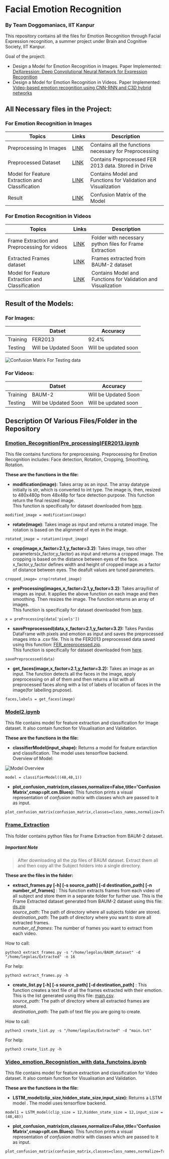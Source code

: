 # Facial Emotion Recognition
### By Team Doggomaniacs, IIT Kanpur
This repository contains all the files for Emotion Recognition through Facial Expression recognition, a summer project under Brain and Cognitive Society, IIT Kanpur.

Goal of the project:
* Design a Model for Emotion Recognition in Images. Paper Implemented: [DeXpression: Deep Convolutional Neural Network for Expression Recognition
](https://arxiv.org/abs/1509.05371)
* Design a Model for Emotion Recognition in Videos. Paper Implemented: [Video-based emotion recognition using CNN-RNN and C3D hybrid networks](https://dl.acm.org/doi/pdf/10.1145/2993148.2997632)

## All Necessary files in the Project:
### For Emotion Recognition in Images 
| Topics | Links | Description |
| ------ | ----- | ----------- |
|Preprocessing In Images | [LINK]( Emotion_Recognition(Pre_processing)FER2013.ipynb ) | Contains all the functions necessary for Preprocessing |
|Preprocessed Dataset | [LINK]( https://drive.google.com/file/d/1vMW1bcAoy9UzZ8V22_mKAghNDTtHfk-H/view?usp=sharing ) | Contains Preprocessed FER 2013 data. Stored in Drive |
|Model for Feature Extraction and Classification | [LINK]( Model2.ipynb ) | Contains  Model and Functions for Validation and Visualization |
|Result | [LINK]( max_accuracy.png ) | Confusion Matrix of the Model |
### For Emotion Recognition in Videos
| Topics | Links | Description |
| ------ | ----- | -----------|
|Frame Extraction and Preprocessing for videos | [LINK]( Frame_Extraction ) | Folder with necessary python files for Frame Extraction |
|Extracted Frames dataset | [LINK]( ds.zip ) | Frames extracted from BAUM-2 dataset |
|Model for Feature Extraction and Classification | [LINK]( Video_emotion_Recognistion.ipynb ) | Contains  Model and Functions for Validation and Visualization |

## Result of the Models:
### For Images:
|  | Datset | Accuracy |
| ----- | ---- | ---- |
|Training | FER2013 | 92.4% |
|Testing | Will be Updated Soon | Will be updated soon |

![Confusion Matrix For Testing data](max_accuracy.png)
### For Videos:
|  | Datset | Accuracy |
| ----- | ---- | ---- |
|Training | BAUM-2 | Will be Updated Soon |
|Testing | Will be Updated Soon | Will be updated soon |

## Description Of Various Files/Folder in the Repository
### [Emotion_Recognition(Pre_processing)FER2013.ipynb](Emotion_Recognition(Pre_processing)FER2013.ipynb)
This file contains functions for preprocessing. Preprocessing for Emotion Recognition includes: Face detection, Rotation, Cropping, Smoothing, Rotation.

**These are the functions in the file:**
* **modification(image):** Takes array as an input. The array datatype initially is str, which is converted to int type. The image is, then, resized to 480x480p from 48x48p for face detection purpose. This function return the final resized image.  
This function is specifically for dataset downloaded from [here](https://www.kaggle.com/deadskull7/fer2013).    
```
modified_image = modification(image)
```
* **rotate(image)**: Takes image as input and returns a rotated image. The rotation is based on the alignment of eyes in the image.  
```
rotated_image = rotation(input_image)
```
* **crop(image,x_factor=2.1,y_factor=3.2)**: Takes image, two other parameters(x_factor,y_factor) as input and returns a cropped image. The cropping is based on the distance between eyes of the face. x_factor,y_factor defines width and height of cropped image as a factor of distance between eyes. The deafult values are tuned parameters.  
```
cropped_image= crop(rotated_image)
```
* **preProcessing(images,x_factor=2.1,y_factor=3.2)**: Takes array/list of images as input. It applies the above function on each image and then smoothing. Then resizes the image. The function returns an array of images.  
This function is specifically for dataset downloaded from [here](https://www.kaggle.com/deadskull7/fer2013).  
```
x = preProcessing(data['pixels'])
```
* **savePreprocessed(data,x_factor=2.1,y_factor=3.2):** Takes Pandas DataFrame with pixels and emotion as input and saves the preprocessed images into a .csv file. This is the FER2013  preprocessed data saved using this function: [FER_preprocessed.zip](https://drive.google.com/file/d/1vMW1bcAoy9UzZ8V22_mKAghNDTtHfk-H/view?usp=sharing).  
This function is specifically for dataset downloaded from [here](https://www.kaggle.com/deadskull7/fer2013).  
```
savePreprocessed(data)
```
* **get_faces(image,x_factor=2.1,y_factor=3.2):** Takes an image as an input. The function detects all the faces in the image, apply preprocessing on all of them and then returns a list with all preprocessed faces along with a list of labels of location of faces in the image(for labelling prupose).  
```
faces,labels = get_faces(image)
```

### [Model2.ipynb](Model2.ipynb)
This file contains model for feature extraction and classification for Image dataset. It also contain function for Visualisation and Validation.

**These are the functions in the file:**
* **classifierModel(input_shape):** Returns a model for feature extarction and classification. The model uses tensorflow backend.  
Overview of Model:

![Model Overview](Model_overview.png)

```
model = classifierModel((48,48,1))
```
* **plot_confusion_matrix(cm,classes,normalize=False,title='Confusion Matrix',cmap=plt.cm.Blues):** This function prints a visual representation of *confusion matrix* with classes which are passed to it as input.
```
plot_confusion_matrix(confusion_matrix,classes=class_names,normalize=True)
```

### [Frame_Extraction](Frame_Extraction)
This folder contains python files for Frame Extraction from BAUM-2 dataset.
##### Important Note
> After downloading all the zip files of BAUM dataset. Extract them all and then copy all the Subject folders into a single directory.

**These are the files in the folder:**
* **extract_frames.py [-h] [-s source_path] [-d destination_path] [-n number_of_frames]** :
This function extracts frames from each video of all subject and store them in a separate folder for further use. This is the Frame Extracted dataset generated from BAUM-2 dataset using this file: [ds.zip](ds.zip)  
*source_path*: The path of directory where all subjects folder are stored.  
*destination_path*: The path of directory where you want to store all extracted frames.  
*number_of_frames*: The number of frames you want to extract from each video.  

How to call:  
```
python3 extract_frames.py -s "/home/legolas/BAUM_dataset" -d "/home/legolas/Extracted" -n 16
```  
For help:  
```
python3 extract_frames.py -h
```

* **create_list.py [-h] [-s source_path] [-d destination_path]** :
This function creates a text file of all the frames extracted with their emotion. This is the list generated usnig this file: [main.csv](main.csv).  
*source_path*: The path of directory where all extracted frames are stored.  
*destination_path*: The path of text file you are going to create.  

How to call:  
```
python3 create_list.py -s "/home/legolas/Extracted" -d "main.txt"
``` 
For help:  
```
python3 create_list.py -h
```

### [Video_emotion_Recognistion_with data_functoins.ipynb](Video_emotion_Recognistion.ipynb)
This file contains model for feature extraction and classification for Video dataset. It also contain function for Visualisation and Validation.

**These are the functions in the file:**
* **LSTM_model(clip_size,hidden_state_size,input_size):** Returns a LSTM model . The model uses tensorflow backend.  
```
model1 = LSTM_model(clip_size = 12,hidden_state_size = 12,input_size = (48,48))
```

* **plot_confusion_matrix(cm,classes,normalize=False,title='Confusion Matrix',cmap=plt.cm.Blues):** This function prints a visual representation of *confusion matrix* with classes which are passed to it as input.  
```
plot_confusion_matrix(confusion_matrix,classes=class_names,normalize=True)
```
